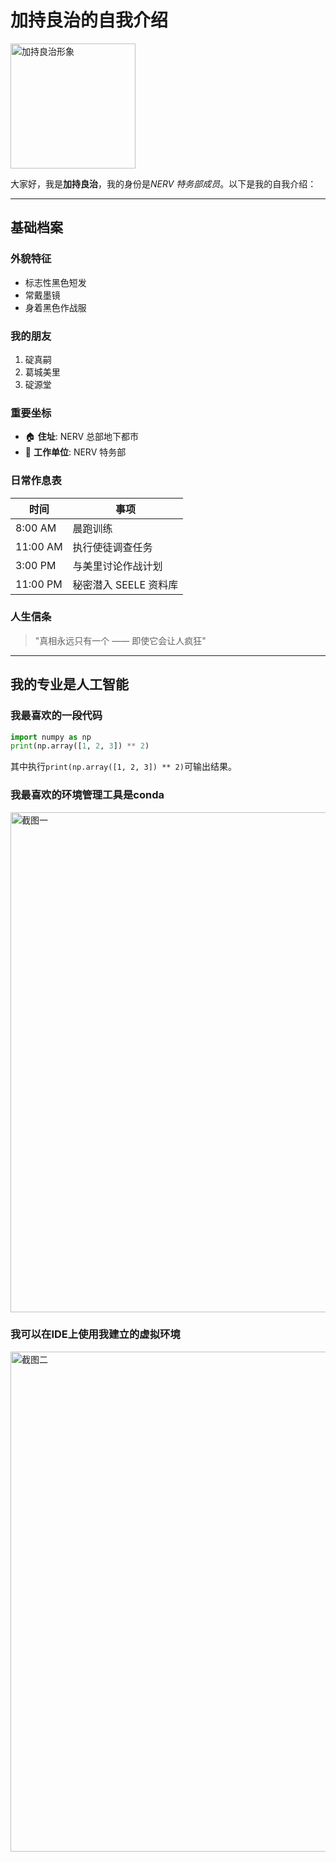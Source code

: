 # 加持良治的自我介绍

<img src="D:\NLP\dev_skills\images\jc.png" width="200" alt="加持良治形象">

大家好，我是**加持良治**，我的身份是*NERV 特务部成员*。以下是我的自我介绍：

---

## 基础档案 

### 外貌特征 
- 标志性黑色短发
- 常戴墨镜
- 身着黑色作战服

### 我的朋友
1. 碇真嗣
2. 葛城美里
3. 碇源堂

### 重要坐标
- 🏠 **住址**: NERV 总部地下都市
- 🏢 **工作单位**: NERV 特务部

### 日常作息表
| 时间       | 事项                  |
|----------|-----------------------|
| 8:00 AM  | 晨跑训练        |
| 11:00 AM | 执行使徒调查任务         |
| 3:00 PM  | 与美里讨论作战计划    |
| 11:00 PM | 秘密潜入 SEELE 资料库          |

### 人生信条
> "真相永远只有一个 —— 即使它会让人疯狂"
---

## 我的专业是人工智能
### 我最喜欢的一段代码

```python
import numpy as np
print(np.array([1, 2, 3]) ** 2)
```
其中执行`print(np.array([1, 2, 3]) ** 2)`可输出结果。

### 我最喜欢的环境管理工具是conda
<img src="D:\NLP\dev_skills\images\01.png" width="800" alt="截图一">

### 我可以在IDE上使用我建立的虚拟环境
<img src="D:\NLP\dev_skills\images\02.png" width="800" alt="截图二">